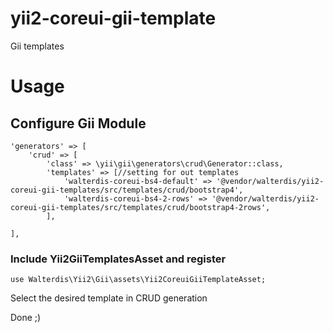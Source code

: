 # yii2-coreui-gii-template
Gii templates

# Usage

## Configure Gii Module
```
'generators' => [
    'crud' => [
        'class' => \yii\gii\generators\crud\Generator::class,
        'templates' => [//setting for out templates
            'walterdis-coreui-bs4-default' => '@vendor/walterdis/yii2-coreui-gii-templates/src/templates/crud/bootstrap4',
            'walterdis-coreui-bs4-2-rows' => '@vendor/walterdis/yii2-coreui-gii-templates/src/templates/crud/bootstrap4-2rows',
        ],
    
],
```

### Include Yii2GiiTemplatesAsset and register
```
use Walterdis\Yii2\Gii\assets\Yii2CoreuiGiiTemplateAsset;
```

Select the desired template in CRUD generation

Done ;)
